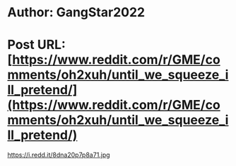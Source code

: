 # Author: GangStar2022
# Post URL: [https://www.reddit.com/r/GME/comments/oh2xuh/until_we_squeeze_ill_pretend/](https://www.reddit.com/r/GME/comments/oh2xuh/until_we_squeeze_ill_pretend/)


https://i.redd.it/8dna20p7p8a71.jpg